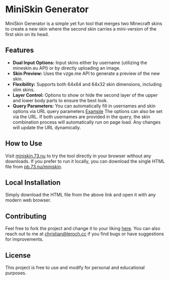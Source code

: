 # MiniSkin Generator

MiniSkin Generator is a simple yet fun tool that merges two Minecraft skins to create a new skin where the second skin carries a mini-version of the first skin on its head.

## Features

- **Dual Input Options:** Input skins either by username (utilizing the mineskin.eu API) or by directly uploading an image.
- **Skin Preview:** Uses the vzge.me API to generate a preview of the new skin.
- **Flexibility:** Supports both 64x64 and 64x32 skin dimensions, including slim skins.
- **Layer Control:** Options to show or hide the second layer of the upper and lower body parts to ensure the best look.
- **Query Parameters:** You can automatically fill in usernames and skin options via URL query parameters [Example](https://miniskin.73.nu/?head=Chris500&carrier=v3v&s1x32=false&jacket=false&s2x32=false&slim=false) The options can also be set via the URL. If both usernames are provided in the query, the skin combination process will automatically run on page load. Any changes will update the URL dynamically.
 
  
## How to Use

Visit [miniskin.73.nu](https://miniskin.73.nu) to try the tool directly in your browser without any downloads. If you prefer to run it locally, you can download the single HTML file from [pb.73.nu/miniskin](https://pb.73.nu/miniskin).

## Local Installation

Simply download the HTML file from the above link and open it with any modern web browser.

## Contributing

Feel free to fork the project and change it to your liking [here](https://pb.73.nu/miniskin/fork). You can also reach out to me at [christian@leroch.cc](mailto:christian@leroch.cc) if you find bugs or have suggestions for improvements.

## License

This project is free to use and modify for personal and educational purposes.
